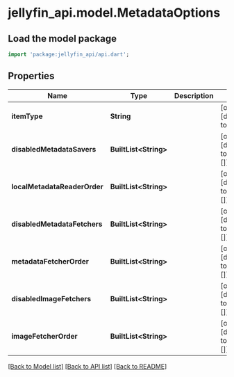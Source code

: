 # jellyfin_api.model.MetadataOptions

## Load the model package
```dart
import 'package:jellyfin_api/api.dart';
```

## Properties
Name | Type | Description | Notes
------------ | ------------- | ------------- | -------------
**itemType** | **String** |  | [optional] [default to null]
**disabledMetadataSavers** | **BuiltList&lt;String&gt;** |  | [optional] [default to const []]
**localMetadataReaderOrder** | **BuiltList&lt;String&gt;** |  | [optional] [default to const []]
**disabledMetadataFetchers** | **BuiltList&lt;String&gt;** |  | [optional] [default to const []]
**metadataFetcherOrder** | **BuiltList&lt;String&gt;** |  | [optional] [default to const []]
**disabledImageFetchers** | **BuiltList&lt;String&gt;** |  | [optional] [default to const []]
**imageFetcherOrder** | **BuiltList&lt;String&gt;** |  | [optional] [default to const []]

[[Back to Model list]](../README.md#documentation-for-models) [[Back to API list]](../README.md#documentation-for-api-endpoints) [[Back to README]](../README.md)


